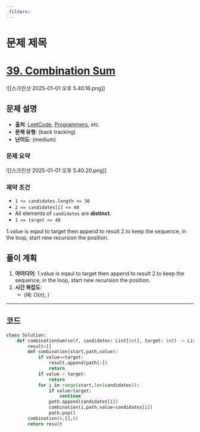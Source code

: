```yaml
---
_filters:
---
```


# 문제 제목
# [39. Combination Sum](https://leetcode.com/problems/combination-sum/)

![[스크린샷 2025-01-01 오후 5.40.16.png]]

## 문제 설명
- **출처**: [LeetCode](https://leetcode.com), [Programmers](https://programmers.co.kr), etc.
- **문제 유형**: (back tracking)
- **난이도**: (medium)


### 문제 요약

![[스크린샷 2025-01-01 오후 5.40.20.png]]
### 제약 조건
- `1 <= candidates.length <= 30`
- `2 <= candidates[i] <= 40`
- All elements of `candidates` are **distinct**.
- `1 <= target <= 40`


1.value is eqaul to target then append to result
2.to keep the sequence, in the loop, start new recursion the position.
## 풀이 계획
1. **아이디어**: 
	1.value is eqaul to target then append to result
	2.to keep the sequence, in the loop, start new recursion the position.
1. **시간 복잡도**:
   - (예: O(n), )

---

## 코드
```python
class Solution:
    def combinationSum(self, candidates: List[int], target: int) -> List[List[int]]:
        result=[]
        def combination(start,path,value):
            if value==target:
                result.append(path[:])
                return
            if value > target: 
                return
            for i in range(start,len(candidates)):
                if value>target:
                    continue
                path.append(candidates[i])
                combination(i,path,value+candidates[i])
                path.pop()
        combination(0,[],0)
        return result

                
        

